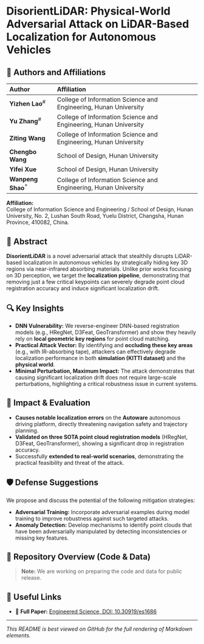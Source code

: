 # DisorientLiDAR: Physical-World Adversarial Attack on LiDAR-Based Localization for Autonomous Vehicles

## 👥 Authors and Affiliations

| Author | Affiliation |
| :--- | :--- |
| **Yizhen Lao**<sup>#</sup> | College of Information Science and Engineering, Hunan University |
| **Yu Zhang**<sup>#</sup> | College of Information Science and Engineering, Hunan University |
| **Ziting Wang** | College of Information Science and Engineering, Hunan University |
| **Chengbo Wang** | School of Design, Hunan University |
| **Yifei Xue** | School of Design, Hunan University |
| **Wanpeng Shao**<sup>*</sup> | College of Information Science and Engineering, Hunan University |


**Affiliation:**  
College of Information Science and Engineering / School of Design, Hunan University, No. 2, Lushan South Road, Yuelu District, Changsha, Hunan Province, 410082, China.

## 🎯 Abstract

**DisorientLiDAR** is a novel adversarial attack that stealthily disrupts LiDAR-based localization in autonomous vehicles by strategically hiding key 3D regions via near-infrared absorbing materials. Unlike prior works focusing on 3D perception, we target the **localization pipeline**, demonstrating that removing just a few critical keypoints can severely degrade point cloud registration accuracy and induce significant localization drift.

## 🔍 Key Insights

*   **DNN Vulnerability:** We reverse-engineer DNN-based registration models (e.g., HRegNet, D3Feat, GeoTransformer) and show they heavily rely on **local geometric key regions** for point cloud matching.
*   **Practical Attack Vector:** By identifying and **occluding these key areas** (e.g., with IR-absorbing tape), attackers can effectively degrade localization performance in both **simulation (KITTI dataset)** and the **physical world**.
*   **Minimal Perturbation, Maximum Impact:** The attack demonstrates that causing significant localization drift does not require large-scale perturbations, highlighting a critical robustness issue in current systems.

## 🚗 Impact & Evaluation

*   **Causes notable localization errors** on the **Autoware** autonomous driving platform, directly threatening navigation safety and trajectory planning.
*   **Validated on three SOTA point cloud registration models** (HRegNet, D3Feat, GeoTransformer), showing a significant drop in registration accuracy.
*   Successfully **extended to real-world scenarios**, demonstrating the practical feasibility and threat of the attack.

## 🛡️ Defense Suggestions

We propose and discuss the potential of the following mitigation strategies:
*   **Adversarial Training:** Incorporate adversarial examples during model training to improve robustness against such targeted attacks.
*   **Anomaly Detection:** Develop mechanisms to identify point clouds that have been adversarially manipulated by detecting inconsistencies or missing key features.

## 📂 Repository Overview (Code & Data)


> **Note:** We are working on preparing the code and data for public release.

## 🔗 Useful Links

*   📄 **Full Paper:** [Engineered Science, DOI: 10.30919/es1686](http://dx.doi.org/10.30919/es1686)

---

*This README is best viewed on GitHub for the full rendering of Markdown elements.*
